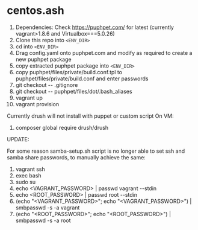 # centos.ash


1. Dependencies: Check https://puphpet.com/ for latest (currently vagrant>1.8.6 and Virtualbox===5.0.26)
1. Clone this repo into `<ENV_DIR>`
1. cd into `<ENV_DIR>`
1. Drag config.yaml onto puphpet.com and modify as required to create a new puphpet package
1. copy extracted puphpet package into `<ENV_DIR>`
1. copy puphpet/files/private/build.conf.tpl to puphpet/files/private/build.conf and enter passwords
1. git checkout -- .gitignore 
1. git checkout -- puphpet/files/dot/.bash_aliases
1. vagrant up
1. vagrant provision

Currently drush will not install with puppet or custom script
On VM:
1. composer global require drush/drush


UPDATE:

For some reason samba-setup.sh script is no longer able to set ssh and samba share passwords,
to manually achieve the same:
1) vagrant ssh
2) exec bash
3) sudo su 
4) echo <VAGRANT_PASSWORD> | passwd vagrant --stdin
5) echo <ROOT_PASSWORD> | passwd root --stdin
6) (echo "<VAGRANT_PASSWORD>"; echo "<VAGRANT_PASSWORD>") | smbpasswd -s -a vagrant
7) (echo "<ROOT_PASSWORD>"; echo "<ROOT_PASSWORD>") | smbpasswd -s -a root